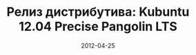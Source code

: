 ---
layout: post
title:  "Релиз дистрибутива: Kubuntu 12.04 Precise Pangolin LTS"
date: 2012-04-25   
---
